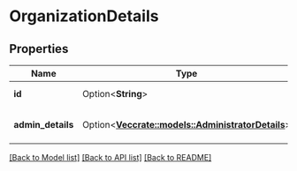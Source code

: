 # OrganizationDetails

## Properties

Name | Type | Description | Notes
------------ | ------------- | ------------- | -------------
**id** | Option<**String**> | Id of the organization. | [optional]
**admin_details** | Option<[**Vec<crate::models::AdministratorDetails>**](AdministratorDetails.md)> | Details of the organization administrator. | [optional]

[[Back to Model list]](../README.md#documentation-for-models) [[Back to API list]](../README.md#documentation-for-api-endpoints) [[Back to README]](../README.md)


